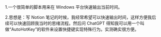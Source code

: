 1.一个很简单的脚本用来在 Windows 平台快速输出当前时间。

2.思想是：写 Notion 笔记的时候，我经常希望可以快速输出时间，这样方便我后续可以快速回顾我当时的思绪流程。然后问 ChatGPT 得知我可以用一个叫做“AutoHotKey”的软件来设置快捷键实现特殊行为。实测确实很方便。